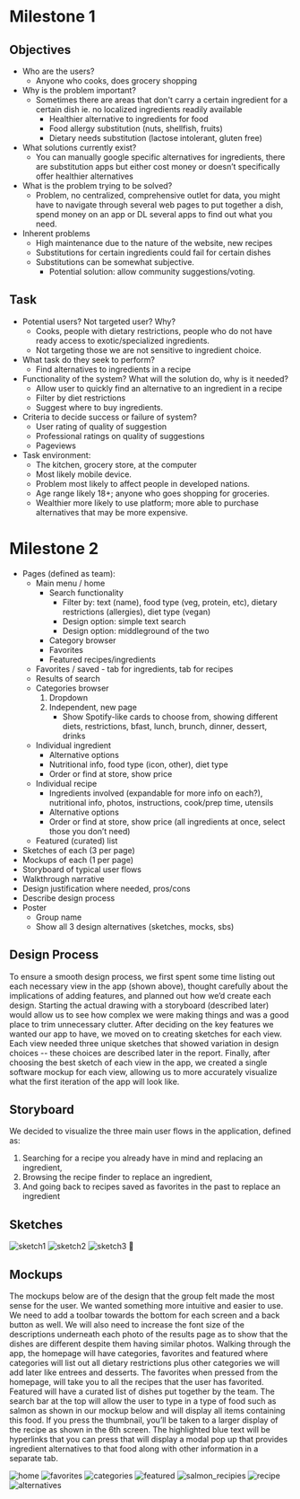 # Milestone 1

## Objectives
  * Who are the users?
    * Anyone who cooks, does grocery shopping 
  * Why is the problem important?
    * Sometimes there are areas that don't carry a certain ingredient for a certain dish ie. no localized ingredients readily available 
      * Healthier alternative to ingredients for food
      * Food allergy substitution (nuts, shellfish, fruits) 
      * Dietary needs substitution (lactose intolerant, gluten free) 
  * What solutions currently exist?
    * You can manually google specific alternatives for ingredients, there are substitution apps but either cost money or doesn’t specifically offer healthier alternatives
  * What is the problem trying to be solved?
    * Problem, no centralized, comprehensive outlet for data, you might have to navigate through several web pages to put together a dish, spend money on an app or DL several apps to find out what you need. 
  * Inherent problems
    * High maintenance due to the nature of the website, new recipes 
    * Substitutions for certain ingredients could fail for certain dishes 
    * Substitutions can be somewhat subjective.
      * Potential solution: allow community suggestions/voting.
## Task 
  * Potential users? Not targeted user? Why? 
    * Cooks, people with dietary restrictions, people who do not have ready access to exotic/specialized ingredients.
    * Not targeting those we are not sensitive to ingredient choice.
  * What task do they seek to perform?
    * Find alternatives to ingredients in a recipe
  * Functionality of the system? What will the solution do, why is it needed?
    * Allow user to quickly find an alternative to an ingredient in a recipe
    * Filter by diet restrictions
    * Suggest where to buy ingredients.
  * Criteria to decide success or failure of system?
    * User rating of quality of suggestion
    * Professional ratings on quality of suggestions
    * Pageviews
  * Task environment:
    * The kitchen, grocery store, at the computer
    * Most likely mobile device.
    * Problem most likely to affect people in developed nations.
    * Age range likely 18+; anyone who goes shopping for groceries.
    * Wealthier more likely to use platform; more able to purchase alternatives that may be more expensive.

# Milestone 2
* Pages (defined as team):
  * Main menu / home
    * Search functionality
      * Filter by: text (name), food type (veg, protein, etc), dietary restrictions (allergies), diet type (vegan)
      * Design option: simple text search
      * Design option: middleground of the two
    * Category browser
    * Favorites
    * Featured recipes/ingredients
  * Favorites / saved - tab for ingredients, tab for recipes
  * Results of search
  * Categories browser
    1. Dropdown
    2. Independent, new page
        * Show Spotify-like cards to choose from, showing different diets, restrictions, bfast, lunch, brunch, dinner, dessert, drinks
  * Individual ingredient
    * Alternative options
    * Nutritional info, food type (icon, other), diet type
    * Order or find at store, show price
  * Individual recipe
    * Ingredients involved (expandable for more info on each?), nutritional info, photos, instructions, cook/prep time, utensils
    * Alternative options
    * Order or find at store, show price (all ingredients at once, select those you don’t need)
  * Featured (curated) list
* Sketches of each (3 per page)
* Mockups of each (1 per page)
* Storyboard of typical user flows
* Walkthrough narrative
* Design justification where needed, pros/cons
* Describe design process
* Poster
  * Group name
  * Show all 3 design alternatives (sketches, mocks, sbs)

## Design Process

To ensure a smooth design process, we first spent some time listing out each necessary view in the app (shown above), thought carefully about the implications of adding features, and planned out how we’d create each design.
Starting the actual drawing with a storyboard (described later) would allow us to see how complex we were making things and was a good place to trim unnecessary clutter. After deciding on the key features we wanted our app to have, we moved on to creating sketches for each view. Each view needed three unique sketches that showed variation in design choices -- these choices are described later in the report. Finally, after choosing the best sketch of each view in the app, we created a single software mockup for each view, allowing us to more accurately visualize what the first iteration of the app will look like.

## Storyboard

We decided to visualize the three main user flows in the application, defined as:
1. Searching for a recipe you already have in mind and replacing an ingredient,
2. Browsing the recipe finder to replace an ingredient, 
3. And going back to recipes saved as favorites in the past to replace an ingredient

## Sketches

![sketch1](images/sketch1.png)
![sketch2](images/sketch2.png)
![sketch3](images/sketch3.png)

## Mockups

The mockups below are of the design that the group felt made the most sense for the user. We wanted something more intuitive and easier to use. We need to add a toolbar towards the bottom for each screen and a back button as well. We will also need to increase the font size of the descriptions underneath each photo of the results page as to show that the dishes are different despite them having similar photos. Walking through the app, the homepage will have categories, favorites and featured where categories will list out all dietary restrictions plus other categories we will add later like entrees and desserts. The favorites when pressed from the homepage, will take you to all the recipes that the user has favorited. Featured will have a curated list of dishes put together by the team. The search bar at the top will allow the user to type in a type of food such as salmon as shown in our mockup below and will display all items containing this food. If you press the thumbnail, you’ll be taken to a larger display of the recipe as shown in the 6th screen. The highlighted blue text will be hyperlinks that you can press that will display a modal pop up that provides ingredient alternatives to that food along with other information in a separate tab.
 
![home](images/home.png)
![favorites](images/favorites.png)
![categories](images/categories.png)
![featured](images/featured.png)
![salmon_recipies](images/salmon_recipies.png)
![recipe](images/recipe.png)
![alternatives](images/alternatives.png)
